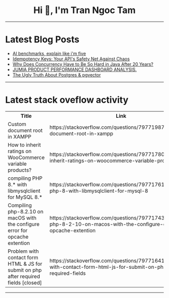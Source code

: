 <h1 align="center">Hi 👋, I'm Tran Ngoc Tam</h1>

---

# Latest Blog Posts 
<!-- BLOG-POST-LIST:START -->
- [AI benchmarks, explain like i&#39;m five](https://dev.to/koha/ai-benchmarks-explain-like-im-five-5dno)
- [Idempotency Keys: Your API&#39;s Safety Net Against Chaos](https://dev.to/leonardkachi/idempotency-keys-your-apis-safety-net-against-chaos-j1b)
- [Why Does Concurrency Have to Be So Hard in Java After 20 Years?](https://dev.to/rob_d_2c0d55e14e7037f2/why-does-concurrency-have-to-be-so-hard-in-java-after-20-years-jmb)
- [JUMIA PRODUCT PERFORMANCE DASHBOARD ANALYSIS.](https://dev.to/faybeth_robina/jumia-product-performance-dashboard-analysis-51m)
- [The Ugly Truth About Postgres &amp; pgvector](https://dev.to/realchrissean/the-ugly-truth-about-postgres-pgvector-568c)
<!-- BLOG-POST-LIST:END -->

---

# Latest stack oveflow activity
<table>
  <tr><th>Title</th><th>Link</th></tr>
  <!-- STACKOVERFLOW:START --><tr><td>Custom document root in XAMPP</td><td>https://stackoverflow.com/questions/79771987/custom-document-root-in-xampp</td></tr><tr><td>How to inherit ratings on WooCommerce variable products?</td><td>https://stackoverflow.com/questions/79771780/how-to-inherit-ratings-on-woocommerce-variable-products</td></tr><tr><td>compiling PHP 8.* with libmysqlclient for MySQL 8.*</td><td>https://stackoverflow.com/questions/79771761/compiling-php-8-with-libmysqlclient-for-mysql-8</td></tr><tr><td>Compiling php-8.2.10 on macOS with the configure error for opcache extention</td><td>https://stackoverflow.com/questions/79771743/compiling-php-8-2-10-on-macos-with-the-configure-error-for-opcache-extention</td></tr><tr><td>Problem with contact form HTML &amp; JS for submit on php after required fields [closed]</td><td>https://stackoverflow.com/questions/79771641/problem-with-contact-form-html-js-for-submit-on-php-after-required-fields</td></tr><!-- STACKOVERFLOW:END -->
</table>

---


